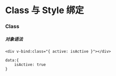 # Class 与 Style 绑定

### Class

##### 对象语法

```
<div v-bind:class="{ active: isActive }"></div>

data:{
    isActive: true
}
```